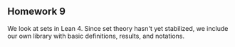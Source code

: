## Homework 9

We look at sets in Lean 4. Since set theory hasn't yet stabilized, 
we include our own library with basic definitions, results, and notations. 
